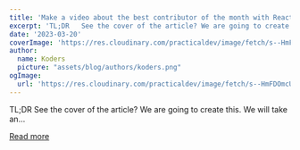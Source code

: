 ```yaml
---
title: 'Make a video about the best contributor of the month with React and NodeJS 🚀'
excerpt: 'TL;DR   See the cover of the article? We are going to create this. We will take an...'
date: '2023-03-20'
coverImage: 'https://res.cloudinary.com/practicaldev/image/fetch/s--HmFDOmcU--/c_imagga_scale,f_auto,fl_progressive,h_420,q_66,w_1000/https://dev-to-uploads.s3.amazonaws.com/uploads/articles/pdecb6kllfdqi1swcvbl.gif'
author:
  name: Koders
  picture: "assets/blog/authors/koders.png"
ogImage:
  url: 'https://res.cloudinary.com/practicaldev/image/fetch/s--HmFDOmcU--/c_imagga_scale,f_auto,fl_progressive,h_420,q_66,w_1000/https://dev-to-uploads.s3.amazonaws.com/uploads/articles/pdecb6kllfdqi1swcvbl.gif'
---
```


TL;DR   See the cover of the article? We are going to create this. We will take an...

[Read more](https://dev.to/novu/make-a-video-about-the-best-contributor-of-the-month-with-react-and-nodejs-2feg)
